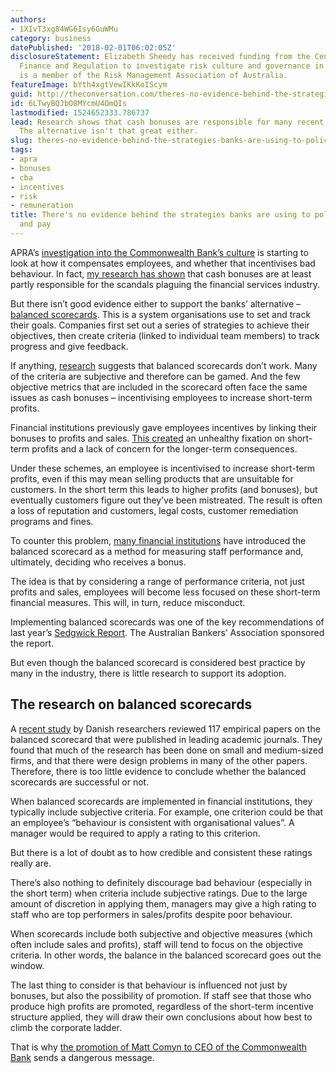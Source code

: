 ```yaml
---
authors:
- 1XIvT3xg84WG6Isy6GuWMu
category: business
datePublished: '2018-02-01T06:02:05Z'
disclosureStatement: Elizabeth Sheedy has received funding from the Centre for International
  Finance and Regulation to investigate risk culture and governance in banks. She
  is a member of the Risk Management Association of Australia.
featureImage: bYth4xgtVewIKkKoIScym
guid: http://theconversation.com/theres-no-evidence-behind-the-strategies-banks-are-using-to-police-behaviour-and-pay-91064
id: 6LTwyBQJbO8MYcmU4OmQIs
lastmodified: 1524652333.786737
lead: Research shows that cash bonuses are responsible for many recent financial scandals.
  The alternative isn't that great either.
slug: theres-no-evidence-behind-the-strategies-banks-are-using-to-police-behaviour-and-pay
tags:
- apra
- bonuses
- cba
- incentives
- risk
- remuneration
title: There's no evidence behind the strategies banks are using to police behaviour
  and pay
---
```

APRA’s [investigation into the Commonwealth Bank’s culture](http://www.apra.gov.au/AboutAPRA/Documents/Progress-Report-CBA-Prudential-Inquiry.pdf) is starting to look at how it compensates employees, and whether that incentivises bad behaviour. In fact, [my research has shown](https://theconversation.com/why-bankers-so-often-fail-to-comply-with-policies-and-regulations-82159) that cash bonuses are at least partly responsible for the scandals plaguing the financial services industry. 

But there isn’t good evidence either to support the banks’ alternative – [balanced scorecards](http://www.dummies.com/business/management/what-is-the-balanced-scorecard/). This is a system organisations use to set and track their goals. Companies first set out a series of strategies to achieve their objectives, then create criteria (linked to individual team members) to track progress and give feedback. 

If anything, [research](http://www.emeraldinsight.com/doi/abs/10.1108/JAOC-03-2013-0024) suggests that balanced scorecards don’t work. Many of the criteria are subjective and therefore can be gamed. And the few objective metrics that are included in the scorecard often face the same issues as cash bonuses – incentivising employees to increase short-term profits. 


Financial institutions previously gave employees incentives by linking their bonuses to profits and sales. [This created](https://theconversation.com/why-bankers-so-often-fail-to-comply-with-policies-and-regulations-82159) an unhealthy fixation on short-term profits and a lack of concern for the longer-term consequences. 

Under these schemes, an employee is incentivised to increase short-term profits, even if this may mean selling products that are unsuitable for customers. In the short term this leads to higher profits (and bonuses), but eventually customers figure out they’ve been mistreated. The result is often a loss of reputation and customers, legal costs, customer remediation programs and fines.

To counter this problem, [many financial institutions](https://www.commbank.com.au/content/dam/commbank/about-us/shareholders/pdfs/Basel_Pillar_III_disclosure_report_20161122_FINAL.PDF) have introduced the balanced scorecard as a method for measuring staff performance and, ultimately, deciding who receives a bonus. 

The idea is that by considering a range of performance criteria, not just profits and sales, employees will become less focused on these short-term financial measures. This will, in turn, reduce misconduct. 

Implementing balanced scorecards was one of the key recommendations of last year’s [Sedgwick Report](https://www.betterbanking.net.au/wp-content/uploads/2018/01/FINAL_Rem-Review-Report.pdf). The Australian Bankers’ Association sponsored the report. 

But even though the balanced scorecard is considered best practice by many in the industry, there is little research to support its adoption. 

## The research on balanced scorecards

A [recent study](http://www.emeraldinsight.com/doi/abs/10.1108/JAOC-03-2013-0024) by Danish researchers reviewed 117 empirical papers on the balanced scorecard that were published in leading academic journals. They found that much of the research has been done on small and medium-sized firms, and that there were design problems in many of the other papers. Therefore, there is too little evidence to conclude whether the balanced scorecards are successful or not.

When balanced scorecards are implemented in financial institutions, they typically include subjective criteria. For example, one criterion could be that an employee’s “behaviour is consistent with organisational values”. A manager would be required to apply a rating to this criterion. 

But there is a lot of doubt as to how credible and consistent these ratings really are. 

There’s also nothing to definitely discourage bad behaviour (especially in the short term) when criteria include subjective ratings. Due to the large amount of discretion in applying them, managers may give a high rating to staff who are top performers in sales/profits despite poor behaviour.

When scorecards include both subjective and objective measures (which often include sales and profits), staff will tend to focus on the objective criteria. In other words, the balance in the balanced scorecard goes out the window.

The last thing to consider is that behaviour is influenced not just by bonuses, but also the possibility of promotion. If staff see that those who produce high profits are promoted, regardless of the short-term incentive structure applied, they will draw their own conclusions about how best to climb the corporate ladder. 

That is why [the promotion of Matt Comyn to CEO of the Commonwealth Bank](https://www.commbank.com.au/guidance/newsroom/matt-comyn-cba-ceo-201801.html) sends a dangerous message.